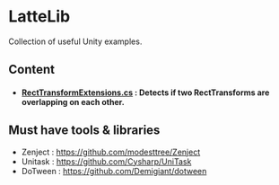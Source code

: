 
# LatteLib

Collection of useful Unity examples.

## Content

* #### [RectTransformExtensions.cs](https://github.com/efelatte/LatteLib/blob/main/Scripts/Extension%20Scripts/RectTransformExtensions.cs) : Detects if two RectTransforms are overlapping on each other.

## Must have tools & libraries

* Zenject : https://github.com/modesttree/Zenject 
* Unitask : https://github.com/Cysharp/UniTask
* DoTween : https://github.com/Demigiant/dotween
